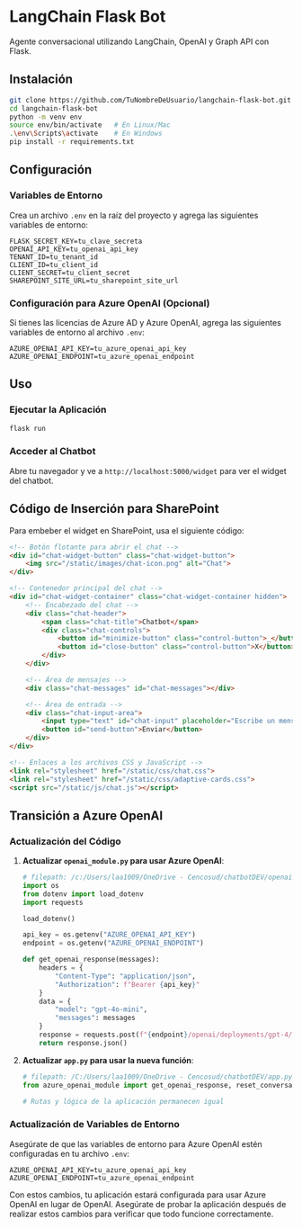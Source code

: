 # LangChain Flask Bot

Agente conversacional utilizando LangChain, OpenAI y Graph API con Flask.

## Instalación

```bash
git clone https://github.com/TuNombreDeUsuario/langchain-flask-bot.git
cd langchain-flask-bot
python -m venv env
source env/bin/activate   # En Linux/Mac
.\env\Scripts\activate    # En Windows
pip install -r requirements.txt
```

## Configuración

### Variables de Entorno

Crea un archivo `.env` en la raíz del proyecto y agrega las siguientes variables de entorno:

```env
FLASK_SECRET_KEY=tu_clave_secreta
OPENAI_API_KEY=tu_openai_api_key
TENANT_ID=tu_tenant_id
CLIENT_ID=tu_client_id
CLIENT_SECRET=tu_client_secret
SHAREPOINT_SITE_URL=tu_sharepoint_site_url
```

### Configuración para Azure OpenAI (Opcional)

Si tienes las licencias de Azure AD y Azure OpenAI, agrega las siguientes variables de entorno al archivo `.env`:

```env
AZURE_OPENAI_API_KEY=tu_azure_openai_api_key
AZURE_OPENAI_ENDPOINT=tu_azure_openai_endpoint
```

## Uso

### Ejecutar la Aplicación

```bash
flask run
```

### Acceder al Chatbot

Abre tu navegador y ve a `http://localhost:5000/widget` para ver el widget del chatbot.

## Código de Inserción para SharePoint

Para embeber el widget en SharePoint, usa el siguiente código:

```html
<!-- Botón flotante para abrir el chat -->
<div id="chat-widget-button" class="chat-widget-button">
    <img src="/static/images/chat-icon.png" alt="Chat">
</div>

<!-- Contenedor principal del chat -->
<div id="chat-widget-container" class="chat-widget-container hidden">
    <!-- Encabezado del chat -->
    <div class="chat-header">
        <span class="chat-title">Chatbot</span>
        <div class="chat-controls">
            <button id="minimize-button" class="control-button">_</button>
            <button id="close-button" class="control-button">X</button>
        </div>
    </div>

    <!-- Área de mensajes -->
    <div class="chat-messages" id="chat-messages"></div>

    <!-- Área de entrada -->
    <div class="chat-input-area">
        <input type="text" id="chat-input" placeholder="Escribe un mensaje...">
        <button id="send-button">Enviar</button>
    </div>
</div>

<!-- Enlaces a los archivos CSS y JavaScript -->
<link rel="stylesheet" href="/static/css/chat.css">
<link rel="stylesheet" href="/static/css/adaptive-cards.css">
<script src="/static/js/chat.js"></script>
```

## Transición a Azure OpenAI

### Actualización del Código

1. **Actualizar `openai_module.py` para usar Azure OpenAI**:

    ```python
    # filepath: /c:/Users/laa1009/OneDrive - Cencosud/chatbotDEV/openai_module.py
    import os
    from dotenv import load_dotenv
    import requests

    load_dotenv()

    api_key = os.getenv("AZURE_OPENAI_API_KEY")
    endpoint = os.getenv("AZURE_OPENAI_ENDPOINT")

    def get_openai_response(messages):
        headers = {
            "Content-Type": "application/json",
            "Authorization": f"Bearer {api_key}"
        }
        data = {
            "model": "gpt-4o-mini",
            "messages": messages
        }
        response = requests.post(f"{endpoint}/openai/deployments/gpt-4/chat/completions", headers=headers, json=data)
        return response.json()
    ```

2. **Actualizar `app.py` para usar la nueva función**:

    ```python
    # filepath: /C:/Users/laa1009/OneDrive - Cencosud/chatbotDEV/app.py
    from azure_openai_module import get_openai_response, reset_conversation

    # Rutas y lógica de la aplicación permanecen igual
    ```

### Actualización de Variables de Entorno

Asegúrate de que las variables de entorno para Azure OpenAI estén configuradas en tu archivo `.env`:

```env
AZURE_OPENAI_API_KEY=tu_azure_openai_api_key
AZURE_OPENAI_ENDPOINT=tu_azure_openai_endpoint
```

Con estos cambios, tu aplicación estará configurada para usar Azure OpenAI en lugar de OpenAI. Asegúrate de probar la aplicación después de realizar estos cambios para verificar que todo funcione correctamente.